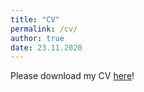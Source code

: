 ```yaml
---
title: "CV"
permalink: /cv/
author: true
date: 23.11.2020
---
```


Please download my CV [here](https://raw.githubusercontent.com/SophiaHunger/SophiaHunger.github.io/master/_pages/add_material/CV_SHunger_nov2020.pdf)!
